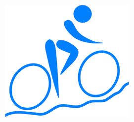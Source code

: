 <img src="https://github.com/DanielBayo/AdventureWork_SQL_Analysis/blob/main/Adventure_logo.png" alt="AdventureWorks" width="400"/>
